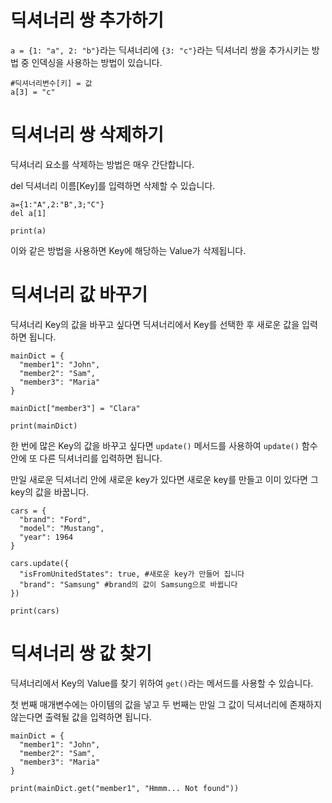 # 딕셔너리 쌍 추가하기

`a = {1: "a", 2: "b"}`라는 딕셔너리에 `{3: "c"}`라는 딕셔너리 쌍을 추가시키는 방법 중 인덱싱을 사용하는 방법이 있습니다.

```
#딕셔너리변수[키] = 값
a[3] = "c"
```

# 딕셔너리 쌍 삭제하기

딕셔너리 요소를 삭제하는 방법은 매우 간단합니다.

del 딕셔너리 이름\[Key\]를 입력하면 삭제할 수 있습니다.

```
a={1:"A",2:"B",3;"C"}
del a[1]

print(a)
```

이와 같은 방법을 사용하면 Key에 해당하는 Value가 삭제됩니다.

# 딕셔너리 값 바꾸기

딕셔너리 Key의 값을 바꾸고 싶다면 딕셔너리에서 Key를 선택한 후 새로운 값을 입력하면 됩니다.

```
mainDict = {
  "member1": "John",
  "member2": "Sam",
  "member3": "Maria"
}

mainDict["member3"] = "Clara"

print(mainDict)
```

한 번에 많은 Key의 값을 바꾸고 싶다면 `update()` 메서드를 사용하여 `update()` 함수 안에 또 다른 딕셔너리를 입력하면 됩니다.

만일 새로운 딕셔너리 안에 새로운 key가 있다면 새로운 key를 만들고 이미 있다면 그 key의 값을 바꿉니다.

```
cars = {
  "brand": "Ford",
  "model": "Mustang",
  "year": 1964
}

cars.update({
  "isFromUnitedStates": true, #새로운 key가 만들어 집니다
  "brand": "Samsung" #brand의 값이 Samsung으로 바뀝니다
})

print(cars)
```

# 딕셔너리 쌍 값 찾기

딕셔너리에서 Key의 Value를 찾기 위하여 `get()`라는 메서드를 사용할 수 있습니다.

첫 번째 매개변수에는 아이템의 값을 넣고 두 번째는 만일 그 값이 딕셔너리에 존재하지 않는다면 출력될 값을 입력하면 됩니다.

```
mainDict = {
  "member1": "John",
  "member2": "Sam",
  "member3": "Maria"
}

print(mainDict.get("member1", "Hmmm... Not found"))
```
